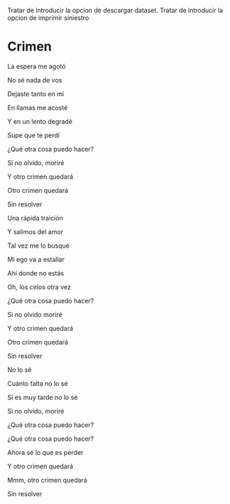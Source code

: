 Tratar de introducir la opcion de descargar dataset.
Tratar de introducir la opcion de imprimir siniestro

# Crimen
La espera me agotó

No sé nada de vos

Dejaste tanto en mí

En llamas me acosté

Y en un lento degradé

Supe que te perdí


¿Qué otra cosa puedo hacer?

Si no olvido, moriré

Y otro crimen quedará

Otro crimen quedará

Sin resolver


Una rápida traición

Y salimos del amor

Tal vez me lo busqué

Mi ego va a estallar

Ahí donde no estás

Oh, los celos otra vez


¿Qué otra cosa puedo hacer?

Si no olvido moriré

Y otro crimen quedará

Otro crimen quedará

Sin resolver


No lo sé

Cuánto falta no lo sé

Si es muy tarde no lo sé

Si no olvido, moriré

¿Qué otra cosa puedo hacer?

¿Qué otra cosa puedo hacer?

Ahora sé lo que es perder

Y otro crimen quedará

Mmm, otro crimen quedará

Sin resolver

